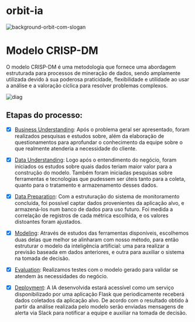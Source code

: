 # orbit-ia
![background-orbit-com-slogan](https://user-images.githubusercontent.com/56441318/171164559-775dfbf2-5a23-4b91-b0fb-6318a50cebac.png)

# Modelo CRISP-DM
O modelo CRISP-DM é uma metodologia que fornece uma abordagem estruturada para processos de mineração de dados, sendo amplamente utilizada devido à sua poderosa praticidade, flexibilidade e utilidade ao usar a análise e a valoração cíclica para resolver problemas complexos.

![diag](https://user-images.githubusercontent.com/29134051/163732347-33e290ba-d58b-42dc-8611-f4f3cf757ec8.jpg)

## Etapas do processo:

- [x] [Business Understanding](https://github.com/Orbit-API/orbit-docs#backlog-do-produto-resumido): 
Após o problema geral ser apresentado, foram realizados pesquisas e estudos sobre, além da elaboração de questionamentos para aprofundar o conhecimento da equipe sobre o que realmente atenderia a necessidade do cliente.

- [x] [Data Understanding](https://github.com/Orbit-API/orbit-ia/tree/main/analisys): 
Logo após o entendimento do negócio, foram iniciados os estudos sobre quais dados teriam maior valor para a construção do modelo. Também foram iniciadas pesquisas sobre ferramentas e tecnologias que pudessem ser úteis tanto para a coleta, quanto para o tratamento e armazenamento desses dados.

- [x] [Data Preparation](https://github.com/Orbit-API/orbit-ia/tree/main/analisys/preparation):
Com a estruturação do sistema de monitoramento concluída, foi possível captar dados provenientes da aplicação alvo, e armazená-los num banco de dados para uso futuro. Foi medida a correlação de registros de cada métrica escolhida, e os valores distoantes foram ajustados.

- [x] [Modeling](https://github.com/Orbit-API/orbit-ia/blob/main/api_ia_slack/orbit_ia.py):
Através de estudos das ferramentas disponíveis, escolhemos duas delas que melhor se alinharam com nosso método, para então estruturar o modelo da inteligência artificial: uma para realizar a previsão baseada em dados anteriores, e outra para auxiliar o sistema na tomada de decisão.

- [x] [Evaluation](https://github.com/Orbit-API/orbit-docs#projeto-em-funcionamento):
Realizamos testes com o modelo gerado para validar se atendem às necessidades do negócio.

- [x] [Deployment](https://github.com/Orbit-API/orbit-ia/tree/main/api_ia_slack):
A IA desenvolvida estará acessível como um serviço disponibilizado por uma aplicação Flask que periodicamente receberá dados coletados da aplicação alvo. De acordo com o resultado obtido à partir da análise realizada pelo modelo serão enviadas mensagens de alerta via Slack para notificar a equipe e auxiliar na tomada de decisão.

